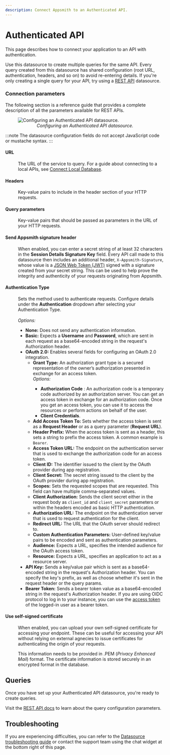 ```yaml
---
description: Connect Appsmith to an Authenticated API.
---
```


# Authenticated API

This page describes how to connect your application to an API with authentication.

Use this datasource to create multiple queries for the same API. Every query created from this datasource has shared configuration (root URL, authentication, headers, and so on) to avoid re-entering details. If you're only creating a single query for your API, try using a [REST API](/connect-data/reference/rest-api) datasource.

### Connection parameters

The following section is a reference guide that provides a complete description of all the parameters available for REST APIs.

<figure>
   <img src="/img/restapi-datasource-config.png" style= {{width:"100%", height:"auto"}} alt="Configuring an Authenticated API datasource."/>
   <figcaption align = "center"><i>Configuring an Authenticated API datasource.</i></figcaption>
</figure>

:::note
The datasource configuration fields do not accept JavaScript code or mustache syntax.
:::

#### URL

<dd>

The URL of the service to query. For a guide about connecting to a local APIs, see [Connect Local Database](/connect-data/how-to-guides/how-to-work-with-local-apis-on-appsmith).

</dd>

#### Headers

<dd>

Key-value pairs to include in the header section of your HTTP requests.

</dd>

#### Query parameters

<dd>

Key-value pairs that should be passed as parameters in the URL of your HTTP requests.

</dd>

#### Send Appsmith signature header

<dd>

When enabled, you can enter a secret string of at least 32 characters in the <b>Session Details Signature Key</b> field. Every API call made to this datasource then includes an additional header, <code>X-Appsmith-Signature</code>, whose value is a <a href="https://jwt.io">JSON Web Token (JWT)</a> signed with a signature created from your secret string. This can be used to help prove the integrity and authenticity of your requests originating from Appsmith.

</dd>

#### Authentication Type

<dd>Sets the method used to authenticate requests. Configure details under the <b>Authentication</b> dropdown after selecting your Authentication Type.</dd><br/>
<dd><i>Options:</i>
  <ul>
    <li><b>None:</b> Does not send any authentication information.</li>
    <li><b>Basic:</b> Expects a <b>Username</b> and <b>Password</b>, which are sent in each request as a base64-encoded string in the request's Authorization header.</li>
    <li>
      <b>OAuth 2.0:</b> Enables several fields for configuring an OAuth 2.0 integration.
      <ul>
        <li><b>Grant Type:</b> An authorization grant type is a secured representation of the owner’s authorization presented in exchange for an access token.</li>
        <i>Options:</i>
        <ul>
          <li><b>Authorization Code</b> : An authorization code is a temporary code authorized by an authorization server. You can get an access token in exchange for an authorization code. Once you get an access token, you can use it to access the resources or perform actions on behalf of the user.</li>
          <li><b>Client Credentials</b>.</li>
        </ul>
        <li><b>Add Access Token To:</b> Sets whether the access token is sent as a <b>Request Header</b> or as a query parameter (<b>Request URL</b>).</li>
        <li><b>Header Prefix:</b> When the access token is sent as a header, this sets a string to prefix the access token. A common example is <code>Bearer</code>.</li>
        <li><b>Access Token URL:</b> The endpoint on the authentication server that is used to exchange the authorization code for an access token.</li>
        <li><b>Client ID:</b> The identifier issued to the client by the OAuth provider during app registration.</li>
        <li><b>Client Secret:</b> The secret string issued to the client by the OAuth provider during app registration.</li>
        <li><b>Scopes:</b> Sets the requested scopes that are requested. This field can have multiple comma-separated values.</li>
        <li><b>Client Authorization:</b> Sends the client secret either in the request body as <code>client_id</code> and <code>client_secret</code> parameters or within the headers encoded as basic HTTP authentication.</li>
        <li><b>Authorization URL:</b> The endpoint on the authentication server that is used to request authentication for the client.</li>
        <li><b>Redirect URL:</b> The URL that the OAuth server should redirect to.</li>
        <li><b>Custom Authentication Parameters:</b> User-defined key/value pairs to be encoded and sent as authentication parameters.</li>
        <li><b>Audience:</b> Expects a URL, specifies the intended audience for the OAuth access token.</li>
        <li><b>Resource:</b> Expects a URL, specifies an application to act as a resource server.</li>
      </ul>
    </li>
    <li><b>API Key:</b> Sends a key/value pair which is sent as a base64-encoded string in the request's Authorization header. You can specify the key's prefix, as well as choose whether it's sent in the request header or the query params.</li>
    <li><b>Bearer Token:</b> Sends a bearer token value as a base64-encoded string in the request's Authorization header. If you are using OIDC protocol to log in to your instance, you can use the <a href="/getting-started/setup/instance-configuration/authentication/json-web-tokens-jwt#access-token">access token</a> of the logged-in user as a bearer token.</li>
  </ul>
</dd>

#### Use self-signed certificate

<dd>

When enabled, you can upload your own self-signed certificate for accessing your endpoint. These can be useful for accessing your API without relying on external agnecies to issue certificates for authenticating the origin of your requests.

</dd>
<dd>

This information needs to be provided in .PEM (_Privacy Enhanced Mail_) format. The certificate information is stored securely in an encrypted format in the database.

</dd>

## Queries

Once you have set up your Authenticated API datasource, you're ready to create queries.

Visit the [REST API docs](/connect-data/reference/rest-api) to learn about the query configuration parameters.

## Troubleshooting

If you are experiencing difficulties, you can refer to the [Datasource troubleshooting guide](/help-and-support/troubleshooting-guide/action-errors/datasource-errors) or contact the support team using the chat widget at the bottom right of this page.